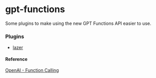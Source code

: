 # gpt-functions

Some plugins to make using the new GPT Functions API easier to use.

### Plugins

* [lazer](https://pypi.org/project/lazer/)


#### Reference
[OpenAI - Function Calling](https://platform.openai.com/docs/guides/gpt/function-calling)
